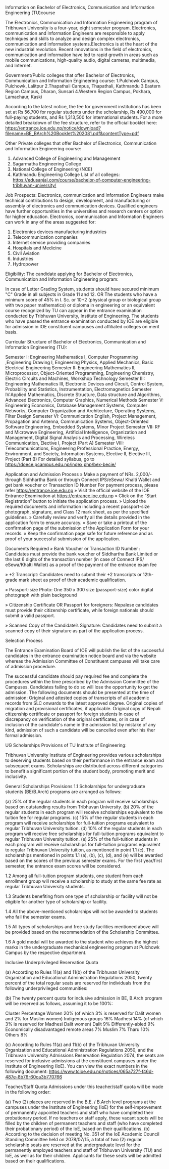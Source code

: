 Information on Bachelor of Electronics, Communication and Information Engineering (TU)course

The Electronics, Communication and Information Engineering program of Tribhuvan University is a four-year, eight semester program. Electronics, communication and Information Engineers are responsible to apply techniques and skills to analyze and design complex electronics, communication and information systems.Electronics is at the heart of the new industrial revolution. Recent innovations in the field of electronics, communication and information have led to rapid growth in areas such as mobile communications, high-quality audio, digital cameras, multimedia, and Internet.

Government/Public colleges that offer Bachelor of Electronics, Communication and Information Engineering course:
1.Pulchowk Campus, Pulchowk, Lalitpur
2.Thapathali Campus, Thapathali, Kathmandu
3.Eastern Region Campus, Dharan, Sunsari
4.Western Region Campus, Pokhara, Lamachaur, Kaski

According to the latest notice, the fee for government institutions has been set at Rs 56,700 for regular students under the scholarship, Rs 490,000 for full-paying students, and Rs 1,313,500 for international students. For a more detailed breakdown of the fee structure, refer to the official booklet here: https://entrance.ioe.edu.np/notice/download?filename=BE_BArch%20Booklet%202081.pdf&contentType=pdf

Other Private colleges that offer Bachelor of Electronics, Communication and Information Engineering course:

1. Advanced College of Engineering and Management
2. Sagarmatha Engineering College
3. National College of Engineering (NCE)
4. Kathmandu Engineering College
   List of all colleges: https://edusanjal.com/course/bachelor-of-computer-engineering-tribhuvan-university/

Job Prospects:
Electronics, communication and Information Engineers make technical contributions to design, development, and manufacturing or assembly of electronics and communication devices. Qualified engineers have further opportunities in the universities and research centers or option for higher education. Electronics, communication and Information Engineers can work in any of the areas suggested for:

1. Electronics devices manufacturing industries
2. Telecommunication companies
3. Internet service providing companies
4. Hospitals and Medicine
5. Civil Aviation
6. Industries
7. Hydropower

Eligibility:
The candidate applying for Bachelor of Electronics, Communication and Information Engineering program:

In case of Letter Grading System, students should have secured minimum "C" Grade in all subjects in Grade 11 and 12.
OR
The students who have a minimum score of 45% in I. Sc. or 10+2 (physical group or biological group with two paper mathematics) or diploma in engineering or an equivalent course recognized by TU can appear in the entrance examination conducted by Tribhuvan University, Institute of Engineering.
The students who have passed the entrance examination conducted by IOE are eligible for admission in IOE constituent campuses and affiliated colleges on merit basis.

Curricular Structure of Bachelor of Electronics, Communication and Information Engineering (TU):

Semester I: Engineering Mathematics I, Computer Programming ,Engineering Drawing I, Engineering Physics, Applied Mechanics, Basic Electrical Engineering
Semester II: Engineering Mathematics II, Microprocessor, Object-Oriented Programming, Engineering Chemistry, Electric Circuits and Machines, Workshop Technology
Semester III: Engineering Mathematics III, Electronic Devices and Circuit, Control System, Probability and Statistics, Instrumentation, Electromagnetics
Semester IV:Applied Mathematics, Discrete Structure, Data structure and Algorithms, Advanced Electronics, Computer Graphics, Numerical Methods
Semester V: Engineering Economics, Database Management Systems, Computer Networks, Computer Organization and Architecture, Operating Systems, Filter Design
Semester VI: Communication English, Project Management, Propagation and Antenna, Communication Systems, Object-Oriented Software Engineering, Embedded Systems, Minor Project
Semester VII: RF and Microwave Engineering, Artificial Intelligence, Organization and Management, Digital Signal Analysis and Processing, Wireless Communication, Elective I, Project (Part A)
Semester VIII: Telecommunications, Engineering Professional Practice, Energy, Environment, and Society, Information Systems, Elective II, Elective III, Project (Part B)
For detailed syllabus, go to https://doece.pcampus.edu.np/index.php/bex-becie/

Application and Admission Process
» Make a payment of NRs. 2,000/- through Sidhhartha Bank or through Connect IPS/eSewa/ Khalti Wallet and get bank voucher or Transaction ID Number For payment process, please refer https://entrance.ioe.edu.np
» Visit the official website of the IOE Entrance Examination at https://entrance.ioe.edu.np
» Click on the “Start Registration” button to initiate the application process.
» Upload the required documents and information including a recent passport-size photograph, signature, and Class 12 mark sheet, as per the specified guidelines.
» Carefully review and verify all the details provided in the application form to ensure accuracy.
» Save or take a printout of the confirmation page of the submission of the Application Form for your records.
» Keep the confirmation page safe for future reference and as proof of your successful submission of the application.

Documents Required
» Bank Voucher or Transaction ID Number : Candidates must provide the bank voucher of Siddhartha Bank Limited or the last 6 digits of the transaction number (in case of Connect IPS/ eSewa/Khalti Wallet) as a proof of the payment of the entrance exam fee

» +2 Transcript: Candidates need to submit their +2 transcripts or 12th-grade mark sheet as proof of their academic qualification.

» Passport-size Photo: One 350 x 300 size (passport-size) color digital photograph with plain background

» Citizenship Certificate OR Passport for foreigners: Nepalese candidates must provide their citizenship certificate, while foreign nationals should submit a valid passport.

» Scanned Copy of the Candidate’s Signature: Candidates need to submit a scanned copy of their signature as part of the application process.

Selection Process

The Entrance Examination Board of IOE will publish the list of the successful candidates in the entrance examination notice board and via the website whereas the Admission Committee of Constituent campuses will take care of admission procedure.

The successful candidate should pay required fee and complete the procedures within the time prescribed by the Admission Committee of the Campuses. Candidates failing to do so will lose the opportunity to get the admission. The following documents should be presented at the time of admission:
Original and attested copies of transcripts of all academic records from SLC onwards to the latest approved degree.
Original copies of migration and provisional certificates, if applicable.
Original copy of Nepali citizenship certificate or passport for foreign students
In case of discrepancy on verification of the original certificates, or in case of inclusion of the candidate's name in the admission list by mistake of any kind, admission of such a candidate will be cancelled even after his /her formal admission.

UG Scholarships Provisions of TU Institute of Engineering:

Tribhuvan University Institute of Engineering provides various scholarships to deserving students based on their performance in the entrance exam and subsequent exams. Scholarships are distributed across different categories to benefit a significant portion of the student body, promoting merit and inclusivity.

General Scholarships Provisions
1.1 Scholarships for undergraduate students (BE/B.Arch) programs are arranged as follows:

(a) 25% of the regular students in each program will receive scholarships based on outstanding results from Tribhuvan University.
(b) 20% of the regular students in each program will receive scholarships equivalent to the tuition fee for regular programs.
(c) 15% of the regular students in each program will receive scholarships for full-tuition programs equivalent to regular Tribhuvan University tuition.
(d) 10% of the regular students in each program will receive free scholarships for full-tuition programs equivalent to regular Tribhuvan University tuition.
(e) 25% of the full-tuition students in each program will receive scholarships for full-tuition programs equivalent to regular Tribhuvan University tuition, as mentioned in point 1.1 (c).
The scholarships mentioned in points 1.1 (a), (b), (c), (d), and (e) will be awarded based on the scores of the previous semester exams. For the first year/first semester, the entrance exam scores will be considered.

1.2 Among all full-tuition program students, one student from each enrollment group will receive a scholarship to study at the same fee rate as regular Tribhuvan University students.

1.3 Students benefiting from one type of scholarship or facility will not be eligible for another type of scholarship or facility.

1.4 All the above-mentioned scholarships will not be awarded to students who fail the semester exams.

1.5 All types of scholarships and free study facilities mentioned above will be provided based on the recommendation of the Scholarship Committee.

1.6 A gold medal will be awarded to the student who achieves the highest marks in the undergraduate mechanical engineering program at Pulchowk Campus by the respective department.

Inclusive Underprivileged Reservation Quota

(a) According to Rules 11(a) and 11(b) of the Tribhuvan University Organization and Educational Administration Regulations 2050, twenty percent of the total regular seats are reserved for individuals from the following underprivileged communities:

(b) The twenty percent quota for inclusive admission in BE, B.Arch program will be reserved as follows, assuming it to be 100%:

Cluster Percentage
Women 20% (of which 3% is reserved for Dalit women and 2% for Muslim women)
Indigenous groups 16%
Madhesi 14% (of which 3% is reserved for Madhesi Dalit women)
Dalit 9%
Differently-abled 9%
Economically disadvantaged remote areas 7%
Muslim 7%
Tharu 10%
Others 8%

(c) According to Rules 11(a) and 11(b) of the Tribhuvan University Organization and Educational Administration Regulations 2050, and the Tribhuvan University Admissions Reservation Regulation 2074, the seats are reserved for inclusive admissions at the constituent campuses under the Institute of Engineering (IoE). You can view the exact numbers in the following document: https://www.tcioe.edu.np/notices/065a727f-f46d-487e-8b76-60ca3b770766

Teacher/Staff Quota
Admissions under this teacher/staff quota will be made in the following order:

(a) Two (2) places are reserved in the B.E. / B.Arch level programs at the campuses under the Institute of Engineering (IoE) for the self-improvement of permanently appointed teachers and staff who have completed their probationary period. If no teachers or staff apply, these vacant spots will be filled by the children of permanent teachers and staff (who have completed their probationary period) of the IoE, based on their qualifications.
(b) According to the decision of meeting No. 351 of the IoE Academic Council Standing Committee held on 2078/07/15, a total of two (2) regular scholarship seats are reserved at the undergraduate level for the permanently employed teachers and staff of Tribhuvan University (TU) and IoE, as well as for their children. Applicants for these seats will be admitted based on their qualifications.
